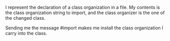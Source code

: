 I represent the declaration of a class organization in a file.  My contents is the class organization string to import, and the class organizer is the one of the changed class.Sending me the message #import makes me install the class organization I carry into the class.